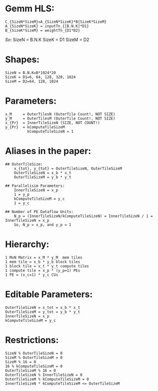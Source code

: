 # Gemm HLS:
    C_{SizeN*SizeM}=A_{SizeN*SizeK}*B{SizeK*SizeM}
    A_{SizeN*SizeK} = inputTn_{[B.N.K]*D1}
    B_{SizeK*SizeM} = weightTn_{D1*D2}

*So*:
	SizeN = B.N.K
	SizeK = D1
	SizeM = D2
	
# Shapes:
	SizeN = B.N.K=B*1024*20
	SizeK = D1=6, 64, 128, 320, 1024
	SizeM = D2=64, 128, 1024
	
# Parameters:
	x_M     = OuterTilesN (OuterTile Count!, NOT SIZE)
	y_M     = OuterTilesM (OuterTile Count!, NOT SIZE)
	x_{Pr}  = InnerTileSizeN (SIZE, NOT COUNT!)
	y_{Pr}  = kComputeTileSizeM 
              kComputeTileSizeN = 1
			  
# Aliases in the paper:
	## OuterTileSize: 
		x_{tot}, y_{tot} = OuterTileSizeN, OuterTileSizeM
        OuterTileSizeN = x_b * x_t
        OuterTileSizeM = y_b * y_t
	
	## Parallelisim Parameters:
        InnerTileSizeN = x_p
        1 = y_p
        kComputeTileSizeM = y_c
        1 = y_c
		
	## Number of PE Dataflow Units:
		N_p = (InnerTileSizeN/kComputeTileSizeN) = InnerTileSizeN / 1 = InnerTileSizeN = x_p
        So, N_p = x_p, and y_p = 1

	
# Hierarchy:
	1 MxN Matrix = x_M * y_M  mem tiles
	1 mem tile = x_b * y_b block tiles
	1 block tile = x_t * y_t compute tiles
	1 compute tile = x_p * (y_p=1) PEs
	1 PE = (x_c=1) * y_c CUs
	
# Editable Parameters:
    OuterTileSizeN = x_tot = x_b * x_t
    OuterTileSizeM = y_tot = y_b * y_t
    InnerTileSizeN = x_p
    kComputeTileSizeM = y_c

# Restrictions:
	SizeN % OuterTileSizeN = 0
	SizeM % OuterTileSizeM = 0
	SizeM % 16 = 0
    16 % kComputeTileSizeM = 0
	OuterTileSizeM % 16 = 0
	OuterTileSizeN % InnerTileSizeN = 0
	OuterTileSizeM % kComputeTileSizeM = 0
	InnerTileSizeN * kComputeTileSizeM <= OuterTileSizeM


	
